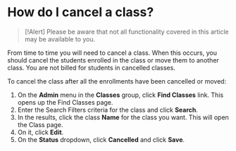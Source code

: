 # How do I cancel a class?

> [!Alert] Please be aware that not all functionality covered in this article may be available to you.

From time to time you will need to cancel a class. When this occurs, you should cancel the students enrolled in the class or move them to another class. You are not billed for students in cancelled classes.

To cancel the class after all the enrollments have been cancelled or moved:
1. On the **Admin** menu in the **Classes** group, click **Find Classes** link. This opens up the Find Classes page. 
1. Enter the Search Filters criteria for the class and click **Search**.
1. In the results, click the class **Name** for the class you want. This will open the Class page. 
1. On it, click **Edit**.
1. On the **Status** dropdown, click **Cancelled** and click **Save**.
